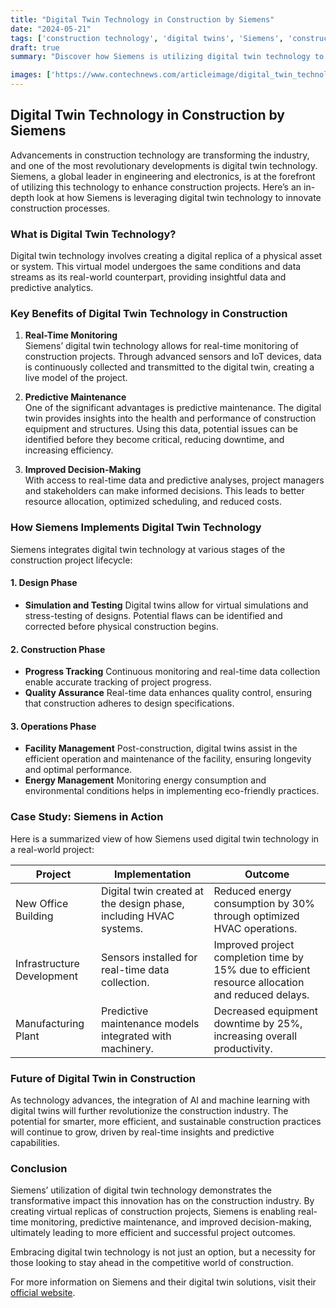 ```yaml
--- 
title: "Digital Twin Technology in Construction by Siemens" 
date: "2024-05-21"
tags: ['construction technology', 'digital twins', 'Siemens', 'construction innovation', 'predictive maintenance', 'real-time monitoring', 'project lifecycle', 'virtual replicas', 'decision-making'] 
draft: true
summary: "Discover how Siemens is utilizing digital twin technology to create virtual replicas of construction projects, enabling real-time monitoring, predictive maintenance, and improved decision-making throughout the project lifecycle." 

images: ['https://www.contechnews.com/articleimage/digital_twin_technology_in_construction_by_siemens.webp']
---
```


## Digital Twin Technology in Construction by Siemens

Advancements in construction technology are transforming the industry, and one of the most revolutionary developments is digital twin technology. Siemens, a global leader in engineering and electronics, is at the forefront of utilizing this technology to enhance construction projects. Here’s an in-depth look at how Siemens is leveraging digital twin technology to innovate construction processes.

### What is Digital Twin Technology?

Digital twin technology involves creating a digital replica of a physical asset or system. This virtual model undergoes the same conditions and data streams as its real-world counterpart, providing insightful data and predictive analytics.

### Key Benefits of Digital Twin Technology in Construction

1. **Real-Time Monitoring**  
   Siemens’ digital twin technology allows for real-time monitoring of construction projects. Through advanced sensors and IoT devices, data is continuously collected and transmitted to the digital twin, creating a live model of the project.

2. **Predictive Maintenance**  
   One of the significant advantages is predictive maintenance. The digital twin provides insights into the health and performance of construction equipment and structures. Using this data, potential issues can be identified before they become critical, reducing downtime, and increasing efficiency.

3. **Improved Decision-Making**  
   With access to real-time data and predictive analyses, project managers and stakeholders can make informed decisions. This leads to better resource allocation, optimized scheduling, and reduced costs.

### How Siemens Implements Digital Twin Technology

Siemens integrates digital twin technology at various stages of the construction project lifecycle:

#### 1. **Design Phase**

- **Simulation and Testing**
  Digital twins allow for virtual simulations and stress-testing of designs. Potential flaws can be identified and corrected before physical construction begins.

#### 2. **Construction Phase**

- **Progress Tracking**
  Continuous monitoring and real-time data collection enable accurate tracking of project progress.
- **Quality Assurance**
  Real-time data enhances quality control, ensuring that construction adheres to design specifications.

#### 3. **Operations Phase**

- **Facility Management**
  Post-construction, digital twins assist in the efficient operation and maintenance of the facility, ensuring longevity and optimal performance.
- **Energy Management**
  Monitoring energy consumption and environmental conditions helps in implementing eco-friendly practices.

### Case Study: Siemens in Action

Here is a summarized view of how Siemens used digital twin technology in a real-world project:

| **Project**                 | **Implementation**                                              | **Outcome**                                                                                   |
|-----------------------------|-----------------------------------------------------------------|-----------------------------------------------------------------------------------------------|
| New Office Building         | Digital twin created at the design phase, including HVAC systems.| Reduced energy consumption by 30% through optimized HVAC operations.                          |
| Infrastructure Development  | Sensors installed for real-time data collection.                | Improved project completion time by 15% due to efficient resource allocation and reduced delays.|
| Manufacturing Plant         | Predictive maintenance models integrated with machinery.        | Decreased equipment downtime by 25%, increasing overall productivity.                         |

### Future of Digital Twin in Construction

As technology advances, the integration of AI and machine learning with digital twins will further revolutionize the construction industry. The potential for smarter, more efficient, and sustainable construction practices will continue to grow, driven by real-time insights and predictive capabilities.

### Conclusion

Siemens’ utilization of digital twin technology demonstrates the transformative impact this innovation has on the construction industry. By creating virtual replicas of construction projects, Siemens is enabling real-time monitoring, predictive maintenance, and improved decision-making, ultimately leading to more efficient and successful project outcomes.

Embracing digital twin technology is not just an option, but a necessity for those looking to stay ahead in the competitive world of construction.

For more information on Siemens and their digital twin solutions, visit their [official website](https://www.siemens.com).
